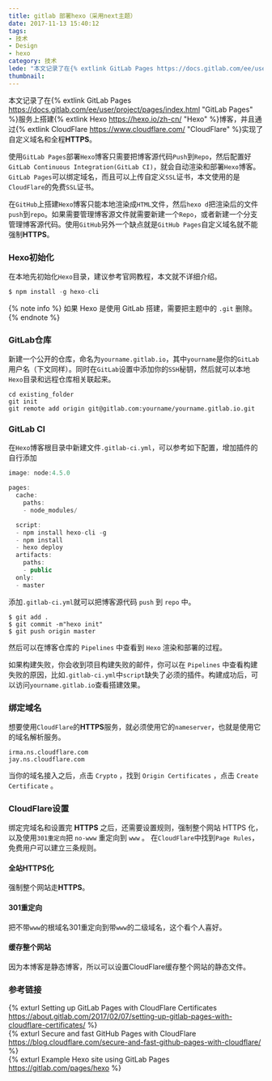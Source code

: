 ```yaml
---
title: gitlab 部署hexo（采用next主题）
date: 2017-11-13 15:40:12
tags:
- 技术
- Design
- hexo
category: 技术
lede: "本文记录了在{% extlink GitLab Pages https://docs.gitlab.com/ee/user/project/pages/index.html "GitLab Pages" %}服务上搭建{% extlink Hexo https://hexo.io/zh-cn/ "Hexo" %}博客，并且通过{% extlink CloudFlare https://www.cloudflare.com/ "CloudFlare" %}实现了自定义域名和全程**HTTPS**。"
thumbnail: 
---
```


本文记录了在{% extlink GitLab Pages https://docs.gitlab.com/ee/user/project/pages/index.html "GitLab Pages" %}服务上搭建{% extlink Hexo https://hexo.io/zh-cn/ "Hexo" %}博客，并且通过{% extlink CloudFlare https://www.cloudflare.com/ "CloudFlare" %}实现了自定义域名和全程**HTTPS**。

使用`GitLab Pages`部署`Hexo`博客只需要把博客源代码`Push`到`Repo`，然后配置好`GitLab Continuous Integration(GitLab CI)`，就会自动渲染和部署`Hexo`博客。`GitLab Pages`可以绑定域名，而且可以上传自定义`SSL`证书，本文使用的是`CloudFlare`的免费`SSL`证书。  

在`GitHub`上搭建`Hexo`博客只能本地渲染成`HTML`文件，然后`hexo d`把渲染后的文件`push`到`repo`。如果需要管理博客源文件就需要新建一个`Repo`，或者新建一个分支管理博客源代码。使用`GitHub`另外一个缺点就是`GitHub Pages`自定义域名就不能强制**HTTPS**。  

### Hexo初始化
在本地先初始化`Hexo`目录，建议参考官网教程，本文就不详细介绍。
```javascript
$ npm install -g hexo-cli
```
{% note info %}
如果 Hexo 是使用 GitLab 搭建，需要把主题中的 `.git` 删除。
{% endnote %}

### GitLab仓库
新建一个公开的仓库，命名为`yourname.gitlab.io`，其中`yourname`是你的`GitLab`用户名（下文同样）。同时在`GitLab`设置中添加你的`SSH`秘钥，然后就可以本地`Hexo`目录和远程仓库相关联起来。
```git
cd existing_folder
git init
git remote add origin git@gitlab.com:yourname/yourname.gitlab.io.git
```

### GitLab CI
在`Hexo`博客根目录中新建文件`.gitlab-ci.yml`，可以参考如下配置，增加插件的自行添加
```javascript
image: node:4.5.0

pages:
  cache:
    paths:
    - node_modules/

  script:
  - npm install hexo-cli -g
  - npm install
  - hexo deploy
  artifacts:
    paths:
    - public
  only:
  - master
```
添加`.gitlab-ci.yml`就可以把博客源代码 `push` 到 `repo` 中。
```git
$ git add .
$ git commit -m"hexo init"
$ git push origin master 
```
然后可以在博客仓库的 `Pipelines` 中查看到 `Hexo` 渲染和部署的过程。


如果构建失败，你会收到项目构建失败的邮件，你可以在 `Pipelines` 中查看构建失败的原因，比如`.gitlab-ci.yml`中`script`缺失了必须的插件。构建成功后，可以访问`yourname.gitlab.io`查看搭建效果。  

### 绑定域名
想要使用`CloudFlare`的**HTTPS**服务，就必须使用它的`nameserver`，也就是使用它的域名解析服务。
```
irma.ns.cloudflare.com
jay.ns.cloudflare.com
```

当你的域名接入之后，点击 `Crypto` ，找到 `Origin Certificates` ，点击 `Create Certificate` 。


### CloudFlare设置
绑定完域名和设置完 **HTTPS** 之后，还需要设置规则，强制整个网站 HTTPS 化，以及使用`301重定向`把 `no-www` 重定向到 `www` 。
在`CloudFlare`中找到`Page Rules`，免费用户可以建立三条规则。
#### 全站HTTPS化
强制整个网站走**HTTPS**。


#### 301重定向
把不带`www`的根域名301重定向到带`www`的二级域名，这个看个人喜好。


#### 缓存整个网站
因为本博客是静态博客，所以可以设置CloudFlare缓存整个网站的静态文件。



### 参考链接
{% exturl Setting up GitLab Pages with CloudFlare Certificates https://about.gitlab.com/2017/02/07/setting-up-gitlab-pages-with-cloudflare-certificates/ %}<br>{% exturl Secure and fast GitHub Pages with CloudFlare https://blog.cloudflare.com/secure-and-fast-github-pages-with-cloudflare/ %}<br>{% exturl Example Hexo site using GitLab Pages https://gitlab.com/pages/hexo %}
